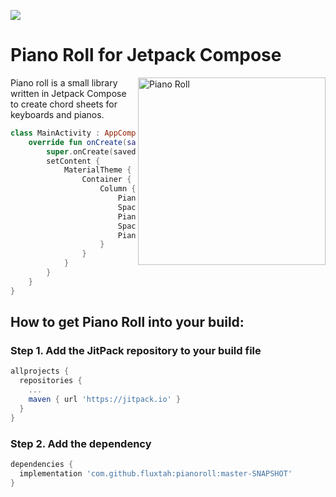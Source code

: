 [![](https://jitpack.io/v/fluxtah/pianoroll.svg)](https://jitpack.io/#fluxtah/pianoroll)

# Piano Roll for Jetpack Compose
<img align="right" src="https://github.com/fluxtah/pianoroll/blob/master/gfx/screenshots/piano-roll-1.png" alt="Piano Roll"  width="300" />Piano roll is a small library written in Jetpack Compose to create chord sheets for keyboards and pianos.
```kotlin
class MainActivity : AppCompatActivity() {
    override fun onCreate(savedInstanceState: Bundle?) {
        super.onCreate(savedInstanceState)
        setContent {
            MaterialTheme {
                Container {
                    Column {
                        PianoChord("C0 E0 G0".chord)
                        Spacer(modifier = LayoutHeight(16.dp))
                        PianoChord("D0 F0 A0".chord)
                        Spacer(modifier = LayoutHeight(16.dp))
                        PianoChord("E0 G#0 B0".chord)
                    }
                }
            }
        }
    }
}
```

## How to get Piano Roll into your build:

### Step 1. Add the JitPack repository to your build file

```groovy
allprojects {
  repositories {
    ...
    maven { url 'https://jitpack.io' }
  }
}
```

### Step 2. Add the dependency

```groovy
dependencies {
  implementation 'com.github.fluxtah:pianoroll:master-SNAPSHOT'
}
```
